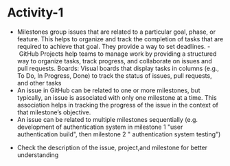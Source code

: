 # Activity-1
- Milestones group issues that are related to a particular goal, phase, or feature. This helps to organize and track the completion of tasks that are required to achieve that goal. They provide a way to set deadlines.
- GitHub Projects help teams to manage work by providing a structured way to organize tasks, track progress, and collaborate on issues and pull requests. Boards: Visual boards that display tasks in columns (e.g., To Do, In Progress, Done) to track the status of issues, pull requests, and other tasks
- An issue in GitHub can be related to one or more milestones, but typically, an issue is associated with only one milestone at a time. This association helps in tracking the progress of the issue in the context of that milestone’s objective.
- An issue can be related to multiple milestones sequentially (e.g. development of authentication system in milestone 1 "user authentication build", then milestone 2 " authentication system testing")
* Check the description of the issue, project,and milestone for better understanding 
